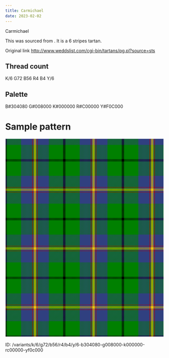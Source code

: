 ```yaml
---
title: Carmichael
date: 2023-02-02
---
```

Carmichael

This was sourced from <no value>.  It is a 6 stripes tartan.

Original link http://www.weddslist.com/cgi-bin/tartans/pg.pl?source=sts

## Thread count
K/6 G72 B56 R4 B4 Y/6

## Palette
B#304080 G#008000 K#000000 R#C00000 Y#F0C000

# Sample pattern

![Tartan detail](tartan.png "K/6 G72 B56 R4 B4 Y/6 tartan")

ID: /variants/k/6/g72/b56/r4/b4/y/6-b304080-g008000-k000000-rc00000-yf0c000